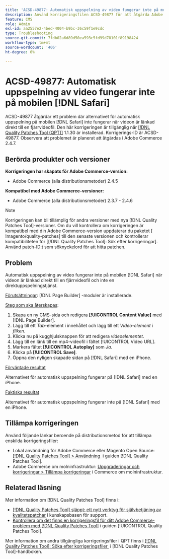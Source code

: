 ```yaml
---
title: 'ACSD-49877: Automatisk uppspelning av video fungerar inte på mobilen  [!DNL Safari]'
description: Använd korrigeringsfilen ACSD-49877 för att åtgärda Adobe Commerce-problemet där alternativet för automatisk uppspelning av video inte fungerar på mobilen [!DNL Safari] när videon är länkad direkt till en fjärrvideofil.
feature: CMS
role: Admin
exl-id: aa2557e2-4bed-4004-b9bc-36c59f1e9cdc
type: Troubleshooting
source-git-commit: 7fdb02a6d89d50ea593c5fd99d78101f89198424
workflow-type: tm+mt
source-wordcount: '406'
ht-degree: 0%

---
```


# ACSD-49877: Automatisk uppspelning av video fungerar inte på mobilen [!DNL Safari]

ACSD-49877 åtgärdar ett problem där alternativet för automatisk uppspelning på mobilen [!DNL Safari] inte fungerar när videon är länkad direkt till en fjärrvideofil. Den här korrigeringen är tillgänglig när [[!DNL Quality Patches Tool (QPT)]](https://experienceleague.adobe.com/sv/docs/commerce-operations/tools/quality-patches-tool/quality-patches-tool-to-self-serve-quality-patches) 1.1.30 är installerad. Korrigerings-ID är ACSD-49877. Observera att problemet är planerat att åtgärdas i Adobe Commerce 2.4.7.

## Berörda produkter och versioner

**Korrigeringen har skapats för Adobe Commerce-version:**

* Adobe Commerce (alla distributionsmetoder) 2.4.5

**Kompatibel med Adobe Commerce-versioner:**

* Adobe Commerce (alla distributionsmetoder) 2.3.7 - 2.4.6

>[!NOTE]
>
>Korrigeringen kan bli tillämplig för andra versioner med nya [!DNL Quality Patches Tool]-versioner. Om du vill kontrollera om korrigeringen är kompatibel med din Adobe Commerce-version uppdaterar du paketet [ !magento/quality-patches] till den senaste versionen och kontrollerar kompatibiliteten för [[!DNL Quality Patches Tool]: Sök efter korrigeringar]. Använd patch-ID:t som söknyckelord för att hitta patchen.

## Problem

Automatisk uppspelning av video fungerar inte på mobilen [!DNL Safari] när videon är länkad direkt till en fjärrvideofil och inte en direktuppspelningstjänst.

<u>Förutsättningar</u>:
[!DNL Page Builder] -moduler är installerade.

<u>Steg som ska återskapas</u>:

1. Skapa en ny CMS-sida och redigera **[!UICONTROL Content Value]** med [!DNL Page Builder].
1. Lägg till ett *Tab*-element i innehållet och lägg till ett *Video-element* i *fliken*.
1. Klicka nu på kugghjulsknappen för att redigera *videoelementet*.
1. Lägg till en länk till en mp4-videofil i fältet [!UICONTROL Video URL].
1. Markera fältet **[!UICONTROL Autoplay]** som *Ja*.
1. Klicka på **[!UICONTROL Save]**.
1. Öppna den nyligen skapade sidan på [!DNL Safari] med en iPhone.

<u>Förväntade resultat</u>

Alternativet för automatisk uppspelning fungerar på [!DNL Safari] med en iPhone.

<u>Faktiska resultat</u>

Alternativet för automatisk uppspelning fungerar inte på [!DNL Safari] med en iPhone.

## Tillämpa korrigeringen

Använd följande länkar beroende på distributionsmetod för att tillämpa enskilda korrigeringsfiler:

* Lokal användning för Adobe Commerce eller Magento Open Source: [[!DNL Quality Patches Tool] > Användning &#x200B;](/help/tools/quality-patches-tool/usage.md) i guiden [!DNL Quality Patches Tool].
* Adobe Commerce om molninfrastruktur: [Uppgraderingar och korrigeringar > Tillämpa korrigeringar](https://experienceleague.adobe.com/docs/commerce-cloud-service/user-guide/develop/upgrade/apply-patches.html?lang=sv-SE) i Commerce om molninfrastruktur.

## Relaterad läsning

Mer information om [!DNL Quality Patches Tool] finns i:

* [[!DNL Quality Patches Tool] släppt: ett nytt verktyg för självbetjäning av kvalitetspatchar](https://experienceleague.adobe.com/sv/docs/commerce-operations/tools/quality-patches-tool/quality-patches-tool-to-self-serve-quality-patches) i kunskapsbasen för support.
* [Kontrollera om det finns en korrigeringsfil för ditt Adobe Commerce-problem med  [!DNL Quality Patches Tool]](/help/tools/quality-patches-tool/patches-available-in-qpt/check-patch-for-magento-issue-with-magento-quality-patches.md) i guiden [!UICONTROL Quality Patches Tool].


Mer information om andra tillgängliga korrigeringsfiler i QPT finns i [[!DNL Quality Patches Tool]: Söka efter korrigeringsfiler &#x200B;](https://experienceleague.adobe.com/tools/commerce-quality-patches/index.html?lang=sv-SE) i [!DNL Quality Patches Tool]-handboken.
